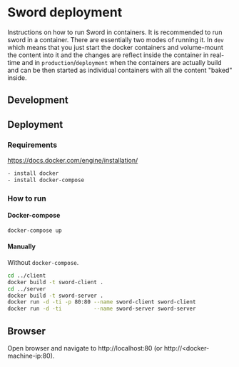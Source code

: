 # Sword deployment

Instructions on how to run Sword in containers. It is recommended to run sword in a container. There are essentially two modes of running it. In `dev` which means that you just start the docker containers and volume-mount the content into it and the changes are reflect inside the container in real-time and in `production`/`deployment` when the containers are actually build and can be then started as individual containers with all the content "baked" inside.

## Development



## Deployment

### Requirements

https://docs.docker.com/engine/installation/

```bash
- install docker
- install docker-compose
```
### How to run

#### Docker-compose

```bash
docker-compose up
```

#### Manually

Without `docker-compose`.

```bash
cd ../client
docker build -t sword-client .
cd ../server
docker build -t sword-server .
docker run -d -ti -p 80:80 --name sword-client sword-client
docker run -d -ti          --name sword-server sword-server
```

## Browser

Open browser and navigate to http://localhost:80 (or http://<docker-machine-ip:80).

